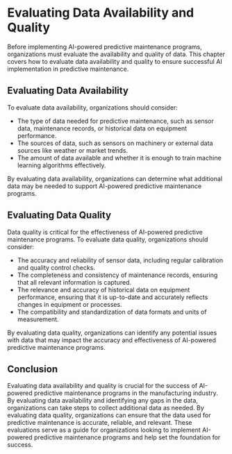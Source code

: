 Evaluating Data Availability and Quality
==============================================================================================================

Before implementing AI-powered predictive maintenance programs, organizations must evaluate the availability and quality of data. This chapter covers how to evaluate data availability and quality to ensure successful AI implementation in predictive maintenance.

Evaluating Data Availability
----------------------------

To evaluate data availability, organizations should consider:

* The type of data needed for predictive maintenance, such as sensor data, maintenance records, or historical data on equipment performance.
* The sources of data, such as sensors on machinery or external data sources like weather or market trends.
* The amount of data available and whether it is enough to train machine learning algorithms effectively.

By evaluating data availability, organizations can determine what additional data may be needed to support AI-powered predictive maintenance programs.

Evaluating Data Quality
-----------------------

Data quality is critical for the effectiveness of AI-powered predictive maintenance programs. To evaluate data quality, organizations should consider:

* The accuracy and reliability of sensor data, including regular calibration and quality control checks.
* The completeness and consistency of maintenance records, ensuring that all relevant information is captured.
* The relevance and accuracy of historical data on equipment performance, ensuring that it is up-to-date and accurately reflects changes in equipment or processes.
* The compatibility and standardization of data formats and units of measurement.

By evaluating data quality, organizations can identify any potential issues with data that may impact the accuracy and effectiveness of AI-powered predictive maintenance programs.

Conclusion
----------

Evaluating data availability and quality is crucial for the success of AI-powered predictive maintenance programs in the manufacturing industry. By evaluating data availability and identifying any gaps in the data, organizations can take steps to collect additional data as needed. By evaluating data quality, organizations can ensure that the data used for predictive maintenance is accurate, reliable, and relevant. These evaluations serve as a guide for organizations looking to implement AI-powered predictive maintenance programs and help set the foundation for success.
